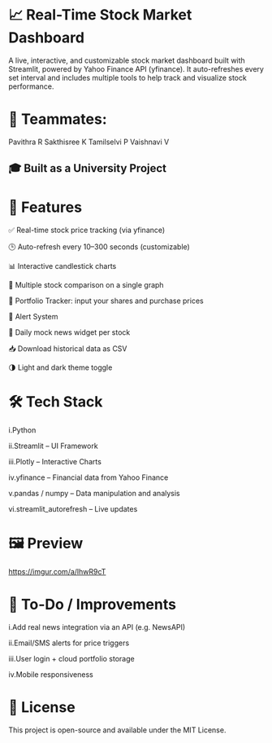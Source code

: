 # 📈 Real-Time Stock Market Dashboard
A live, interactive, and customizable stock market dashboard built with Streamlit, powered by Yahoo Finance API (yfinance). It auto-refreshes every set interval and includes multiple tools to help track and visualize stock performance.

# 👥 Teammates:
Pavithra R
Sakthisree K
Tamilselvi P
Vaishnavi V

## 🎓 Built as a University Project

# 🔧 Features

✅ Real-time stock price tracking (via yfinance)

🕒 Auto-refresh every 10–300 seconds (customizable)

📊 Interactive candlestick charts

🔄 Multiple stock comparison on a single graph

💼 Portfolio Tracker: input your shares and purchase prices

🚨 Alert System

📰 Daily mock news widget per stock

📥 Download historical data as CSV

🌗 Light and dark theme toggle

# 🛠 Tech Stack

i.Python

ii.Streamlit – UI Framework

iii.Plotly – Interactive Charts

iv.yfinance – Financial data from Yahoo Finance

v.pandas / numpy – Data manipulation and analysis

vi.streamlit_autorefresh – Live updates

# 🖼 Preview

https://imgur.com/a/lhwR9cT

# 📌 To-Do / Improvements

i.Add real news integration via an API (e.g. NewsAPI)

ii.Email/SMS alerts for price triggers

iii.User login + cloud portfolio storage

iv.Mobile responsiveness

# 📄 License
This project is open-source and available under the MIT License.
